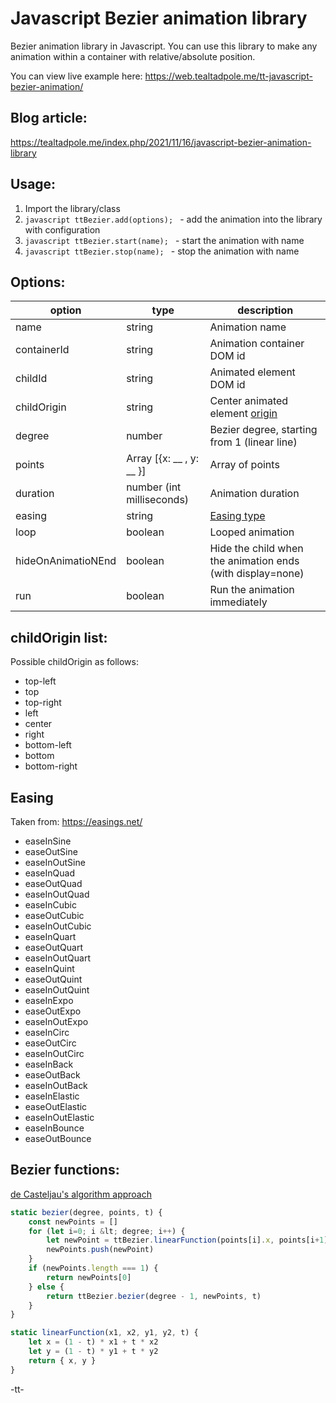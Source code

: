 # Javascript Bezier animation library

Bezier animation library in Javascript. You can use this library to make any animation within a container with relative/absolute position.

You can view live example here:
https://web.tealtadpole.me/tt-javascript-bezier-animation/

## Blog article:
https://tealtadpole.me/index.php/2021/11/16/javascript-bezier-animation-library

## Usage:
1. Import the library/class
2. ```javascript ttBezier.add(options); ``` - add the animation into the library with configuration
3. ```javascript ttBezier.start(name); ``` - start the animation with name
4. ```javascript ttBezier.stop(name); ``` - stop the animation with name

## Options:
<table cellspacing=0>
    <thead>
        <tr>
            <th>option</th>
            <th>type</th>
            <th>description</th>
        </tr>
    </thead>
    <tbody>
        <tr>
            <td>name</td>
            <td>string</td>
            <td>Animation name</td>
        </tr>
        <tr>
            <td>containerId</td>
            <td>string</td>
            <td>Animation container DOM id</td>
        </tr>
        <tr>
            <td>childId</td>
            <td>string</td>
            <td>Animated element DOM id</td>
        </tr>
        <tr>
            <td>childOrigin</td>
            <td>string</td>
            <td>Center animated element <a href="#childOrigin">origin</a></td>
        </tr>
        <tr>
            <td>degree</td>
            <td>number</td>
            <td>Bezier degree, starting from 1 (linear line)</td>
        </tr>
        <tr>
            <td>points</td>
            <td>Array [{x: __ , y: __ }]</td>
            <td>Array of points</td>
        </tr>
        <tr>
            <td>duration</td>
            <td>number (int milliseconds)</td>
            <td>Animation duration</td>
        </tr>
        <tr>
            <td>easing</td>
            <td>string</td>
            <td><a href="#easing">Easing type</a></td>
        </tr>
        <tr>
            <td>loop</td>
            <td>boolean</td>
            <td>Looped animation</td>
        </tr>
        <tr>
            <td>hideOnAnimatioNEnd</td>
            <td>boolean</td>
            <td>Hide the child when the animation ends (with <span class="code">display=none</span>)</td>
        </tr>
        <tr>
            <td>run</td>
            <td>boolean</td>
            <td>Run the animation immediately</td>
        </tr>
    </tbody>
</table>

## childOrigin list:
<p>Possible <span class="code">childOrigin</span> as follows:</p>
<ul>
    <li>top-left</li>
    <li>top</li>
    <li>top-right</li>
    <li>left</li>
    <li>center</li>
    <li>right</li>
    <li>bottom-left</li>
    <li>bottom</li>
    <li>bottom-right</li>
</ul>

## Easing
Taken from: https://easings.net/

<ul>
    <li>easeInSine</li>
    <li>easeOutSine</li>
    <li>easeInOutSine</li>
    <li>easeInQuad</li>
    <li>easeOutQuad</li>
    <li>easeInOutQuad</li>
    <li>easeInCubic</li>
    <li>easeOutCubic</li>
    <li>easeInOutCubic</li>
    <li>easeInQuart</li>
    <li>easeOutQuart</li>
    <li>easeInOutQuart</li>
    <li>easeInQuint</li>
    <li>easeOutQuint</li>
    <li>easeInOutQuint</li>
    <li>easeInExpo</li>
    <li>easeOutExpo</li>
    <li>easeInOutExpo</li>
    <li>easeInCirc</li>
    <li>easeOutCirc</li>
    <li>easeInOutCirc</li>
    <li>easeInBack</li>
    <li>easeOutBack</li>
    <li>easeInOutBack</li>
    <li>easeInElastic</li>
    <li>easeOutElastic</li>
    <li>easeInOutElastic</li>
    <li>easeInBounce</li>
    <li>easeOutBounce</li>
</ul>

## Bezier functions:
[de Casteljau's algorithm approach](https://en.wikipedia.org/wiki/De_Casteljau%27s_algorithm)

```javascript
static bezier(degree, points, t) {
    const newPoints = []
    for (let i=0; i &lt; degree; i++) {
        let newPoint = ttBezier.linearFunction(points[i].x, points[i+1].x, points[i].y, points[i+1].y, t)
        newPoints.push(newPoint)
    }
    if (newPoints.length === 1) {
        return newPoints[0]
    } else {
        return ttBezier.bezier(degree - 1, newPoints, t)
    }
}

static linearFunction(x1, x2, y1, y2, t) {
    let x = (1 - t) * x1 + t * x2
    let y = (1 - t) * y1 + t * y2
    return { x, y } 
}
```

-tt-